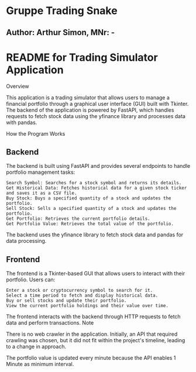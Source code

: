 # Gruppe Trading Snake
## Author: Arthur Simon, MNr: -

# README for Trading Simulator Application
Overview

This application is a trading simulator that allows users to manage a financial portfolio through a graphical user interface (GUI) built with Tkinter. The backend of the application is powered by FastAPI, which handles requests to fetch stock data using the yfinance library and processes data with pandas.

How the Program Works
## Backend

The backend is built using FastAPI and provides several endpoints to handle portfolio management tasks:

    Search Symbol: Searches for a stock symbol and returns its details.
    Get Historical Data: Fetches historical data for a given stock ticker and saves it as a CSV file.
    Buy Stock: Buys a specified quantity of a stock and updates the portfolio.
    Sell Stock: Sells a specified quantity of a stock and updates the portfolio.
    Get Portfolio: Retrieves the current portfolio details.
    Get Portfolio Value: Retrieves the total value of the portfolio.

The backend uses the yfinance library to fetch stock data and pandas for data processing.
## Frontend

The frontend is a Tkinter-based GUI that allows users to interact with their portfolio. Users can:

    Enter a stock or cryptocurrency symbol to search for it.
    Select a time period to fetch and display historical data.
    Buy or sell stocks and update their portfolio.
    View the current portfolio holdings and their value over time.

The frontend interacts with the backend through HTTP requests to fetch data and perform transactions.
Note

There is no web crawler in the application. Initially, an API that required crawling was chosen, but it did not fit within the project's timeline, leading to a change in approach.

The portfolio value is updated every minute because the API enables 1 Minute as minimum interval.
